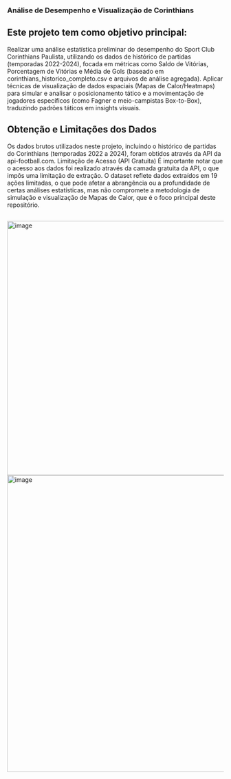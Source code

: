 ### Análise de Desempenho e Visualização de Corinthians

## Este projeto tem como objetivo principal:
Realizar uma análise estatística preliminar do desempenho do Sport Club Corinthians Paulista, utilizando os dados de histórico de partidas (temporadas 2022-2024), focada em métricas como Saldo de Vitórias, Porcentagem de Vitórias e Média de Gols (baseado em corinthians_historico_completo.csv e arquivos de análise agregada). Aplicar técnicas de visualização de dados espaciais (Mapas de Calor/Heatmaps) para simular e analisar o posicionamento tático e a movimentação de jogadores específicos (como Fagner e meio-campistas Box-to-Box), traduzindo padrões táticos em insights visuais.

## Obtenção e Limitações dos Dados
Os dados brutos utilizados neste projeto, incluindo o histórico de partidas do Corinthians (temporadas 2022 a 2024), foram obtidos através da API da api-football.com.
Limitação de Acesso (API Gratuita)
É importante notar que o acesso aos dados foi realizado através da camada gratuita da API, o que impôs uma limitação de extração. O dataset reflete dados extraídos em 19 ações limitadas, o que pode afetar a abrangência ou a profundidade de certas análises estatísticas, mas não compromete a metodologia de simulação e visualização de Mapas de Calor, que é o foco principal deste repositório.

##
<img width="1187" height="590" alt="image" src="https://github.com/user-attachments/assets/55232a8e-abc1-476d-9cb3-adfd0b657180" />
<img width="925" height="689" alt="image" src="https://github.com/user-attachments/assets/8027db4b-ccb1-4240-90bc-067e9dccfb0b" />
